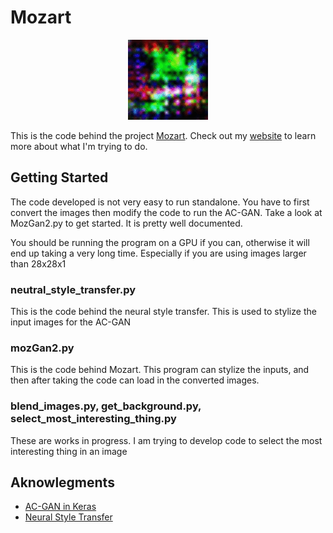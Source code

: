 # Mozart
<p align="center">
  <img src="outputs/version1_0.gif">
</p>
This is the code behind the project <a href="https://sidpremkumar.com/mozGan_v1.html">Mozart</a>. Check out my <a href="https://sidpremkumar.com">website</a> to learn more about what I'm trying to do.

## Getting Started
The code developed is not very easy to run standalone. You have to first convert the images then modify the code to run the AC-GAN.
Take a look at MozGan2.py to get started. It is pretty well documented.

You should be running the program on a GPU if you can, otherwise it will end up taking a very long time. Especially if you are using images larger than 28x28x1

### neutral_style_transfer.py
This is the code behind the neural style transfer. This is used to stylize the input images for the AC-GAN

### mozGan2.py
This is the code behind Mozart. This program can stylize the inputs, and then after taking the code can load in the converted images.

### blend_images.py, get_background.py, select_most_interesting_thing.py
These are works in progress. I am trying to develop code to select the most interesting thing in an image

## Aknowlegments
* [AC-GAN in Keras](https://github.com/lukedeo/keras-acgan/blob/master/mnist_acgan.py)
* [Neural Style Transfer](https://medium.com/tensorflow/neural-style-transfer-creating-art-with-deep-learning-using-tf-keras-and-eager-execution-7d541ac31398)
